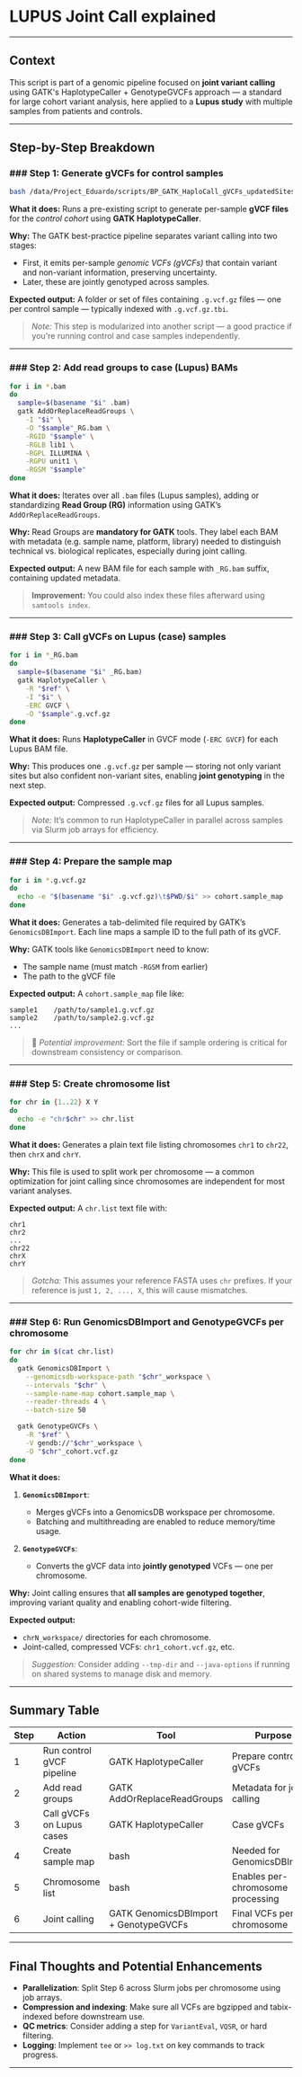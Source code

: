 # LUPUS Joint Call explained

---

## Context

This script is part of a genomic pipeline focused on **joint variant calling** using GATK's HaplotypeCaller + GenotypeGVCFs approach — a standard for large cohort variant analysis, here applied to a **Lupus study** with multiple samples from patients and controls.

---

## Step-by-Step Breakdown

### ### Step 1: Generate gVCFs for control samples

```bash
bash /data/Project_Eduardo/scripts/BP_GATK_HaploCall_gVCFs_updatedSites.sh
```

**What it does:**
Runs a pre-existing script to generate per-sample **gVCF files** for the *control cohort* using **GATK HaplotypeCaller**.

**Why:**
The GATK best-practice pipeline separates variant calling into two stages:

* First, it emits per-sample *genomic VCFs (gVCFs)* that contain variant and non-variant information, preserving uncertainty.
* Later, these are jointly genotyped across samples.

**Expected output:**
A folder or set of files containing `.g.vcf.gz` files — one per control sample — typically indexed with `.g.vcf.gz.tbi`.

> *Note:* This step is modularized into another script — a good practice if you're running control and case samples independently.

---

### ### Step 2: Add read groups to case (Lupus) BAMs

```bash
for i in *.bam
do
  sample=$(basename "$i" .bam)
  gatk AddOrReplaceReadGroups \
    -I "$i" \
    -O "$sample"_RG.bam \
    -RGID "$sample" \
    -RGLB lib1 \
    -RGPL ILLUMINA \
    -RGPU unit1 \
    -RGSM "$sample"
done
```

**What it does:**
Iterates over all `.bam` files (Lupus samples), adding or standardizing **Read Group (RG)** information using GATK’s `AddOrReplaceReadGroups`.

**Why:**
Read Groups are **mandatory for GATK** tools. They label each BAM with metadata (e.g. sample name, platform, library) needed to distinguish technical vs. biological replicates, especially during joint calling.

**Expected output:**
A new BAM file for each sample with `_RG.bam` suffix, containing updated metadata.

> **Improvement:** You could also index these files afterward using `samtools index`.

---

### ### Step 3: Call gVCFs on Lupus (case) samples

```bash
for i in *_RG.bam
do
  sample=$(basename "$i" _RG.bam)
  gatk HaplotypeCaller \
    -R "$ref" \
    -I "$i" \
    -ERC GVCF \
    -O "$sample".g.vcf.gz
done
```

**What it does:**
Runs **HaplotypeCaller** in GVCF mode (`-ERC GVCF`) for each Lupus BAM file.

**Why:**
This produces one `.g.vcf.gz` per sample — storing not only variant sites but also confident non-variant sites, enabling **joint genotyping** in the next step.

**Expected output:**
Compressed `.g.vcf.gz` files for all Lupus samples.

> *Note:* It’s common to run HaplotypeCaller in parallel across samples via Slurm job arrays for efficiency.

---

### ### Step 4: Prepare the sample map

```bash
for i in *.g.vcf.gz
do
  echo -e "$(basename "$i" .g.vcf.gz)\t$PWD/$i" >> cohort.sample_map
done
```

**What it does:**
Generates a tab-delimited file required by GATK’s `GenomicsDBImport`. Each line maps a sample ID to the full path of its gVCF.

**Why:**
GATK tools like `GenomicsDBImport` need to know:

* The sample name (must match `-RGSM` from earlier)
* The path to the gVCF file

**Expected output:**
A `cohort.sample_map` file like:

```
sample1    /path/to/sample1.g.vcf.gz
sample2    /path/to/sample2.g.vcf.gz
...
```

> 🔎 *Potential improvement:* Sort the file if sample ordering is critical for downstream consistency or comparison.

---

### ### Step 5: Create chromosome list

```bash
for chr in {1..22} X Y
do
  echo -e "chr$chr" >> chr.list
done
```

**What it does:**
Generates a plain text file listing chromosomes `chr1` to `chr22`, then `chrX` and `chrY`.

**Why:**
This file is used to split work per chromosome — a common optimization for joint calling since chromosomes are independent for most variant analyses.

**Expected output:**
A `chr.list` text file with:

```
chr1
chr2
...
chr22
chrX
chrY
```

> *Gotcha:* This assumes your reference FASTA uses `chr` prefixes. If your reference is just `1, 2, ..., X`, this will cause mismatches.

---

### ### Step 6: Run GenomicsDBImport and GenotypeGVCFs per chromosome

```bash
for chr in $(cat chr.list)
do
  gatk GenomicsDBImport \
    --genomicsdb-workspace-path "$chr"_workspace \
    --intervals "$chr" \
    --sample-name-map cohort.sample_map \
    --reader-threads 4 \
    --batch-size 50

  gatk GenotypeGVCFs \
    -R "$ref" \
    -V gendb://"$chr"_workspace \
    -O "$chr"_cohort.vcf.gz
done
```

**What it does:**

1. **`GenomicsDBImport`**:
   
   * Merges gVCFs into a GenomicsDB workspace per chromosome.
   * Batching and multithreading are enabled to reduce memory/time usage.

2. **`GenotypeGVCFs`**:
   
   * Converts the gVCF data into **jointly genotyped** VCFs — one per chromosome.

**Why:**
Joint calling ensures that **all samples are genotyped together**, improving variant quality and enabling cohort-wide filtering.

**Expected output:**

* `chrN_workspace/` directories for each chromosome.
* Joint-called, compressed VCFs: `chr1_cohort.vcf.gz`, etc.

> *Suggestion:* Consider adding `--tmp-dir` and `--java-options` if running on shared systems to manage disk and memory.

---

## Summary Table

| Step | Action                    | Tool                                  | Purpose                           | Output               |
| ---- | ------------------------- | ------------------------------------- | --------------------------------- | -------------------- |
| 1    | Run control gVCF pipeline | GATK HaplotypeCaller                  | Prepare control gVCFs             | `.g.vcf.gz` files    |
| 2    | Add read groups           | GATK AddOrReplaceReadGroups           | Metadata for joint calling        | `_RG.bam`            |
| 3    | Call gVCFs on Lupus cases | GATK HaplotypeCaller                  | Case gVCFs                        | `.g.vcf.gz`          |
| 4    | Create sample map         | bash                                  | Needed for GenomicsDBImport       | `cohort.sample_map`  |
| 5    | Chromosome list           | bash                                  | Enables per-chromosome processing | `chr.list`           |
| 6    | Joint calling             | GATK GenomicsDBImport + GenotypeGVCFs | Final VCFs per chromosome         | `chrX_cohort.vcf.gz` |

---

## Final Thoughts and Potential Enhancements

* **Parallelization**: Split Step 6 across Slurm jobs per chromosome using job arrays.
* **Compression and indexing**: Make sure all VCFs are bgzipped and tabix-indexed before downstream use.
* **QC metrics**: Consider adding a step for `VariantEval`, `VQSR`, or hard filtering.
* **Logging**: Implement `tee` or `>> log.txt` on key commands to track progress.

---
